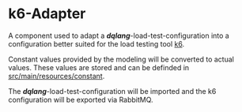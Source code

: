 # k6-Adapter

A component used to adapt a _**dqlang**_-load-test-configuration into a configuration
better suited for the load testing tool [k6](https://k6.io/docs/).

Constant values provided by the modeling will be converted to actual values.
These values are stored and can be definded in [src/main/resources/constant](https://github.com/dqualizer/loadtest-translator-prototype/tree/main/k6-adapter/src/main/resources/constant).

The _**dqlang**_-load-test-configuration will be imported and the k6
configuration will be exported via RabbitMQ.